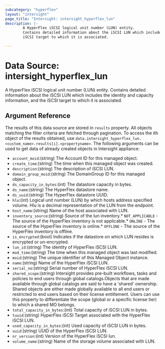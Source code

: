 ```yaml
---
subcategory: "hyperflex"
layout: "intersight"
page_title: "Intersight: intersight_hyperflex_lun"
description: |-
        A HyperFlex iSCSI logical unit number (LUN) entity.
        Contains detailed information about the iSCSI LUN which includes the identity and capacity information, and the
        iSCSI target to which it is associated.

---
```


# Data Source: intersight_hyperflex_lun
A HyperFlex iSCSI logical unit number (LUN) entity.
Contains detailed information about the iSCSI LUN which includes the identity and capacity information, and the
iSCSI target to which it is associated.
## Argument Reference
The results of this data source are stored in `results` property.
All objects matching the filter criteria are fetched through pagination.
To access the ith object of the results obtained, use `data.intersight_hyperflex_lun.<custom_name>.results[i].<propertyname>`.
The following arguments can be used to get data of already created objects in Intersight appliance:
* `account_moid`:(string) The Account ID for this managed object. 
* `create_time`:(string) The time when this managed object was created. 
* `description`:(string) The description of iSCSI LUN. 
* `domain_group_moid`:(string) The DomainGroup ID for this managed object. 
* `ds_capacity_in_bytes`:(int) The datastore capacity in bytes. 
* `ds_name`:(string) The HyperFlex datastore name. 
* `ds_uuid`:(string) The HyperFlex datastore UUID. 
* `hlu`:(int) Logical unit number (LUN) by which hosts address specified volume. Hlu is a decimal representation of the LUN from the endpoint. 
* `host_name`:(string) Name of the host associated with LUN. 
* `inventory_source`:(string) Source of the lun inventory.* `NOT_APPLICABLE` - The source of the HyperFlex inventory is not applicable.* `ONLINE` - The source of the HyperFlex inventory is online.* `OFFLINE` - The source of the HyperFlex inventory is offline. 
* `is_encrypted`:(bool) Indicates if the datastore on which LUN resides is encrypted or un-encrypted. 
* `lun_id`:(string) The identity of HyperFlex iSCSI LUN. 
* `mod_time`:(string) The time when this managed object was last modified. 
* `moid`:(string) The unique identifier of this Managed Object instance. 
* `name`:(string) Name of the HyperFlex iSCSI LUN. 
* `serial_no`:(string) Serial number of HyperFlex iSCSI LUN. 
* `shared_scope`:(string) Intersight provides pre-built workflows, tasks and policies to end users through global catalogs.Objects that are made available through global catalogs are said to have a 'shared' ownership. Shared objects are either made globally available to all end users or restricted to end users based on their license entitlement. Users can use this property to differentiate the scope (global or a specific license tier) to which a shared MO belongs. 
* `total_capacity_in_bytes`:(int) Total capacity of iSCSI LUN in bytes. 
* `tuuid`:(string) HyperFlex iSCSI Target associated with the HyperFlex iSCSI LUN. 
* `used_capacity_in_bytes`:(int) Used capacity of iSCSI LUN in bytes. 
* `uuid`:(string) UUID of the HyperFlex iSCSI LUN. 
* `nr_version`:(int) Version of the HyperFlex iSCSI lun. 
* `volume_name`:(string) Name of the storage volume associated with LUN. 
 
